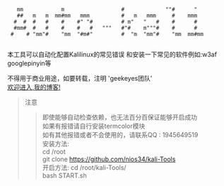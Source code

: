 ```
   mm            m                  #             ""#      "   
   ##   m   m  mm#mm   mmm          #   m   mmm     #    mmm   
  #  #  #   #    #    #" "#         # m"   "   #    #      #   
  #mm#  #   #    #    #   #   """   #"#    m"""#    #      #   
 #    # "mm"#    "mm  "#m#"         #  "m  "mm"#    "mm  mm#mm 
 
```

本工具可以自动化配置Kalilinux的常见错误 和安装一下常见的软件例如:w3af googlepinyin等<br>

不得用于商业用途，如要转载，注明 'geekeyes团队'<br>
[欢迎进入,我的博客!](http://107.175.60.226)<br>
> 注意<br>
> > 即使能够自动检查依赖，也无法百分百保证能够开启成功<br>
> > 如果有报错请自行安装termcolor模块<br>
> >如有其他报错或者不会使用的，请联系QQ : 1945649519<br>
> 安装方法:<br>
> > cd /root<br>
> > git clone https://github.com/nios34/kali-Tools<br>
> 开启方法: 
> >cd /root/kali-Tools/<br>
> >bash START.sh<br>

